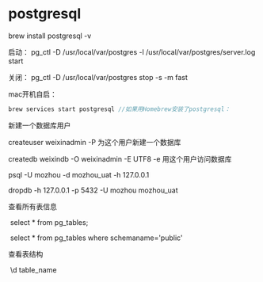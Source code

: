 # postgresql

brew install postgresql -v

启动：
pg_ctl -D /usr/local/var/postgres -l /usr/local/var/postgres/server.log start

关闭：
pg_ctl -D /usr/local/var/postgres stop -s -m fast

mac开机自启：

```cpp
brew services start postgresql //如果用Homebrew安装了postgresql：
```

新建一个数据库用户

createuser weixinadmin -P
为这个用户新建一个数据库

createdb weixindb -O weixinadmin -E UTF8 -e
用这个用户访问数据库

psql -U mozhou -d mozhou_uat -h 127.0.0.1

dropdb -h 127.0.0.1 -p 5432 -U mozhou mozhou_uat

查看所有表信息

​	select * from pg_tables;

​	select * from pg_tables where schemaname='public'

查看表结构

​	\d table_name